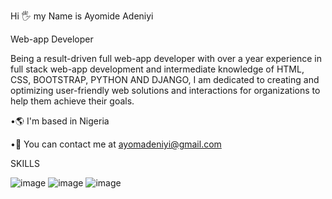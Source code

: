 Hi 🖐 my Name is Ayomide Adeniyi

Web-app Developer

Being a result-driven full web-app developer with over a year experience in full stack web-app development and intermediate knowledge of 	HTML, CSS, BOOTSTRAP, PYTHON AND DJANGO, I am dedicated to creating and optimizing user-friendly web solutions and interactions for organizations to help them achieve their goals.

•🌎 I'm based in Nigeria

•📧 You can contact me at ayomadeniyi@gmail.com

SKILLS

![image](https://user-images.githubusercontent.com/121904838/223646624-d34c5644-5a3b-4527-bdfb-cde7d02096da.png)
![image](https://user-images.githubusercontent.com/121904838/223646821-c0cc7397-714b-4286-b84a-d2f994280f62.png)
![image](https://user-images.githubusercontent.com/121904838/223647472-f1692078-1534-4919-85d2-ad4043bf8aaf.png)
